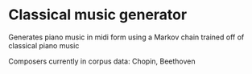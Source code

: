 # Classical music generator
Generates piano music in midi form using a Markov chain trained off of classical piano music

Composers currently in corpus data: Chopin, Beethoven
